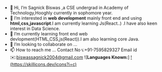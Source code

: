 - 👋 Hi, I’m Sagnick Biswas ,a CSE undergrad in Academy of Technology,Hooghly currently in sophomore year.
- 👀 I’m interested in **web development** mainly front end and using **html,css,javascript**.I am currently learning Js(React..) .I have also keen interest in Data Science.
- 🌱 I’m currently learning front end web devlopment(HTML,CSS,js(React)).I am also learning core Java.
- 💞️ I’m looking to collaborate on ...
- 📫 How to reach me ...
     Contact No 📞:+91-7595829327
     Email id ✉️:biswassagnick2004@gmail.com
  ![**Languages Known:**]
[!(https://skillicons.dev/icons?i=c)](https://skillicons.dev)





<!---
code-Sagnick9300/code-Sagnick9300 is a ✨ special ✨ repository because its `README.md` (this file) appears on your GitHub profile.
You can click the Preview link to take a look at your changes.
--->
